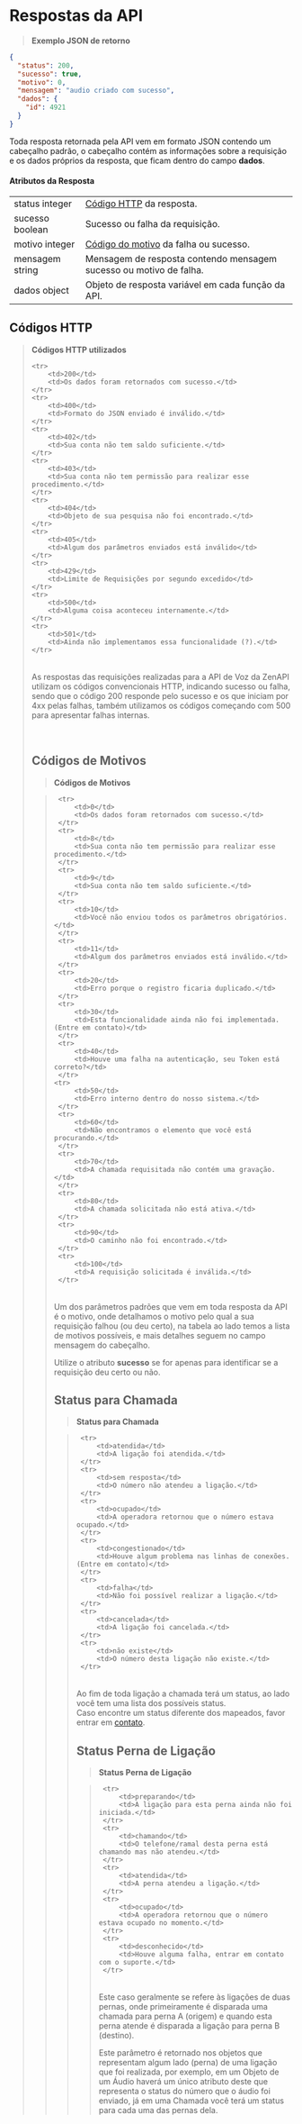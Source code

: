 # Respostas da API

> <b>Exemplo JSON de retorno</b>

```json
{
  "status": 200,
  "sucesso": true,
  "motivo": 0,
  "mensagem": "audio criado com sucesso",
  "dados": {
    "id": 4921
  }
}
```

Toda resposta retornada pela API vem em formato JSON contendo um cabeçalho padrão,
o cabeçalho contém as informações sobre a requisição e os dados próprios da resposta, que ficam dentro do campo **dados**.

#### Atributos da Resposta

<table class="table-parameters">
    <tbody>
        <tr>
            <td>
                status
                <span class="attribute">integer</span>
            </td>
            <td>
                <a href="#codigos-http">Código HTTP</a> da resposta.
             </td>
        </tr>
        <tr>
            <td>
                sucesso
                <span class="attribute">boolean</span>
            </td>
            <td>
                Sucesso ou falha da requisição.
             </td>
        </tr>
        <tr>
            <td>
                motivo
                <span class="attribute">integer</span>
            </td>
            <td>
                <a href="#codigos-de-motivos">Código do motivo</a> da falha ou sucesso.
             </td>
        </tr>
        <tr>
            <td>
                mensagem
                <span class="attribute">string</span>
            </td>
            <td>
                Mensagem de resposta contendo mensagem sucesso ou motivo de falha. 
             </td>
        </tr>
        <tr>
            <td>
                dados
                <span class="attribute">object</span>
            </td>
            <td>
                Objeto de resposta variável em cada função da API.
             </td>
        </tr>
    </tbody>
</table>

## Códigos HTTP

> <b>Códigos HTTP utilizados</b>
> <table>
    <tr>
        <td>200</td>
        <td>Os dados foram retornados com sucesso.</td>
    </tr>
    <tr>
        <td>400</td>
        <td>Formato do JSON enviado é inválido.</td>
    </tr>
    <tr>
        <td>402</td>
        <td>Sua conta não tem saldo suficiente.</td>
    </tr>
    <tr>
        <td>403</td>
        <td>Sua conta não tem permissão para realizar esse procedimento.</td>
    </tr>
    <tr>
        <td>404</td>
        <td>Objeto de sua pesquisa não foi encontrado.</td>
    </tr>
    <tr>
        <td>405</td>
        <td>Algum dos parâmetros enviados está inválido</td>
    </tr>
    <tr>
        <td>429</td>
        <td>Limite de Requisições por segundo excedido</td>
    </tr>
    <tr>
        <td>500</td>
        <td>Alguma coisa aconteceu internamente.</td>
    </tr>
    <tr>
        <td>501</td>
        <td>Ainda não implementamos essa funcionalidade (?).</td>
    </tr>
</table>

As respostas das requisições realizadas para a API de Voz da ZenAPI utilizam os códigos convencionais HTTP, indicando sucesso ou falha,
sendo que o código 200 responde pelo sucesso e os que iniciam por 4xx pelas falhas, também utilizamos os códigos começando com 500 para apresentar falhas internas.

<br style="margin-top: 280px;"/>  

## Códigos de Motivos

 > <b>Códigos de Motivos</b>
 
 > <table>
     <tr>
         <td>0</td>
         <td>Os dados foram retornados com sucesso.</td>
     </tr>
     <tr>
         <td>8</td>
         <td>Sua conta não tem permissão para realizar esse procedimento.</td>
     </tr>
     <tr>
         <td>9</td>
         <td>Sua conta não tem saldo suficiente.</td>
     </tr>
     <tr>
         <td>10</td>
         <td>Você não enviou todos os parâmetros obrigatórios.</td>
     </tr>
     <tr>
         <td>11</td>
         <td>Algum dos parâmetros enviados está inválido.</td>
     </tr>
     <tr>
         <td>20</td>
         <td>Erro porque o registro ficaria duplicado.</td>
     </tr>
     <tr>
         <td>30</td>
         <td>Esta funcionalidade ainda não foi implementada. (Entre em contato)</td>
     </tr>
     <tr>
         <td>40</td>
         <td>Houve uma falha na autenticação, seu Token está correto?</td>
     </tr>
    <tr>
         <td>50</td>
         <td>Erro interno dentro do nosso sistema.</td>
     </tr>
     <tr>
         <td>60</td>
         <td>Não encontramos o elemento que você está procurando.</td>
     </tr>
     <tr>
         <td>70</td>
         <td>A chamada requisitada não contém uma gravação.</td>
     </tr>
     <tr>
         <td>80</td>
         <td>A chamada solicitada não está ativa.</td>
     </tr>
     <tr>
         <td>90</td>
         <td>O caminho não foi encontrado.</td>
     </tr>
     <tr>
         <td>100</td>
         <td>A requisição solicitada é inválida.</td>
     </tr>
 </table>
 
 Um dos parâmetros padrões que vem em toda resposta da API é o motivo, onde detalhamos o motivo pelo qual a sua requisição
 falhou (ou deu certo), na tabela ao lado temos a lista de motivos possíveis, e mais detalhes seguem no campo mensagem 
 do cabeçalho.
 
 Utilize o atributo **sucesso** se for apenas para identificar se a requisição deu certo ou não.

## Status para Chamada

 > <b>Status para Chamada</b>
 
 > <table>
     <tr>
         <td>atendida</td>
         <td>A ligação foi atendida.</td>
     </tr>
     <tr>
         <td>sem resposta</td>
         <td>O número não atendeu a ligação.</td>
     </tr>
     <tr>
         <td>ocupado</td>
         <td>A operadora retornou que o número estava ocupado.</td>
     </tr>
     <tr>
         <td>congestionado</td>
         <td>Houve algum problema nas linhas de conexões. (Entre em contato)</td>
     </tr>
     <tr>
         <td>falha</td>
         <td>Não foi possível realizar a ligação.</td>
     </tr>
     <tr>
         <td>cancelada</td>
         <td>A ligação foi cancelada.</td>
     </tr>
     <tr>
         <td>não existe</td>
         <td>O número desta ligação não existe.</td>
     </tr>
 </table>
 
Ao fim de toda ligação a chamada terá um status, ao lado você tem uma lista dos possíveis status.
<br>
Caso encontre um status diferente dos mapeados, favor entrar em [contato](#introducao).


## Status Perna de Ligação

 > <b>Status Perna de Ligação</b>
 
 > <table>
     <tr>
         <td>preparando</td>
         <td>A ligação para esta perna ainda não foi iniciada.</td>
     </tr>
     <tr>
         <td>chamando</td>
         <td>O telefone/ramal desta perna está chamando mas não atendeu.</td>
     </tr>
     <tr>
         <td>atendida</td>
         <td>A perna atendeu a ligação.</td>
     </tr>
     <tr>
         <td>ocupado</td>
         <td>A operadora retornou que o número estava ocupado no momento.</td>
     </tr>
     <tr>
         <td>desconhecido</td>
         <td>Houve alguma falha, entrar em contato com o suporte.</td>
     </tr>
 </table>
 
 Este caso geralmente se refere às ligações de duas pernas, onde primeiramente é disparada uma chamada para perna A (origem) e quando esta perna atende é disparada a ligação para perna B (destino).

 Este parâmetro é retornado nos objetos que representam algum lado (perna) de uma ligação que foi realizada, 
 por exemplo, em um Objeto de um Áudio haverá um único atributo deste que representa
 o status do número que o áudio foi enviado, já em uma Chamada você terá um status para cada uma das pernas dela.

